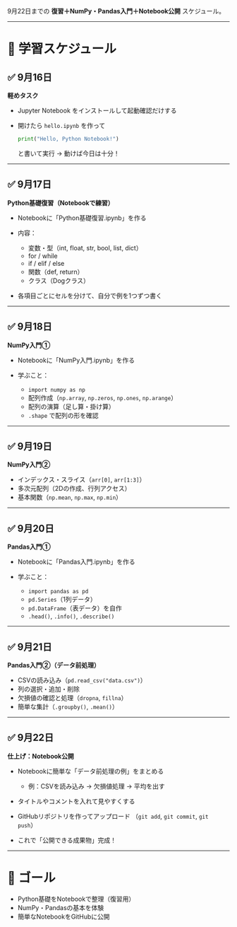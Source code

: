9月22日までの **復習＋NumPy・Pandas入門＋Notebook公開** スケジュール。

---

# 📅 学習スケジュール

## ✅ 9月16日

**軽めタスク**

* Jupyter Notebook をインストールして起動確認だけする
* 開けたら `hello.ipynb` を作って

  ```python
  print("Hello, Python Notebook!")
  ```

  と書いて実行 → 動けば今日は十分！

---

## ✅ 9月17日

**Python基礎復習（Notebookで練習）**

* Notebookに「Python基礎復習.ipynb」を作る
* 内容：

  * 変数・型（int, float, str, bool, list, dict）
  * for / while
  * if / elif / else
  * 関数（def, return）
  * クラス（Dogクラス）
* 各項目ごとにセルを分けて、自分で例を1つずつ書く

---

## ✅ 9月18日

**NumPy入門①**

* Notebookに「NumPy入門.ipynb」を作る
* 学ぶこと：

  * `import numpy as np`
  * 配列作成（`np.array`, `np.zeros`, `np.ones`, `np.arange`）
  * 配列の演算（足し算・掛け算）
  * `.shape` で配列の形を確認

---

## ✅ 9月19日

**NumPy入門②**

* インデックス・スライス（`arr[0]`, `arr[1:3]`）
* 多次元配列（2Dの作成、行列アクセス）
* 基本関数（`np.mean`, `np.max`, `np.min`）

---

## ✅ 9月20日

**Pandas入門①**

* Notebookに「Pandas入門.ipynb」を作る
* 学ぶこと：

  * `import pandas as pd`
  * `pd.Series`（1列データ）
  * `pd.DataFrame`（表データ）を自作
  * `.head()`, `.info()`, `.describe()`

---

## ✅ 9月21日

**Pandas入門②（データ前処理）**

* CSVの読み込み（`pd.read_csv("data.csv")`）
* 列の選択・追加・削除
* 欠損値の確認と処理（`dropna`, `fillna`）
* 簡単な集計（`.groupby()`, `.mean()`）

---

## ✅ 9月22日

**仕上げ：Notebook公開**

* Notebookに簡単な「データ前処理の例」をまとめる

  * 例：CSVを読み込み → 欠損値処理 → 平均を出す
* タイトルやコメントを入れて見やすくする
* GitHubリポジトリを作ってアップロード
  （`git add`, `git commit`, `git push`）
* これで「公開できる成果物」完成！

---

# 🎯 ゴール

* Python基礎をNotebookで整理（復習用）
* NumPy・Pandasの基本を体験
* 簡単なNotebookをGitHubに公開
